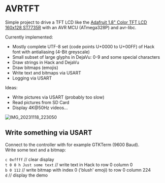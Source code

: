 # AVRTFT

Simple project to drive a TFT LCD like the 
[Adafruit 1.8" Color TFT LCD 160x128 ST7735R](https://www.adafruit.com/product/358)
with an AVR MCU (ATmega328P) and avr-libc.  

Currently implemented:

* Mostly complete UTF-8 set (code points U+0000 to U+00FF) of Hack font
  with antialiasing (4-Bit greyscale)
* Small subset of large glyphs in DejaVu: 0-9 and some special characters
* Draw strings in Hack and DejaVu
* Draw bitmaps (emojis)
* Write text and bitmaps via USART
* Logging via USART

Ideas:

* Write pictures via USART (probably too slow)
* Read pictures from SD Card
* Display 4K@50Hz videos...

![IMG_20231118_223050](https://github.com/gitdode/avrtft/assets/11530253/338461b8-8cb2-428a-b46d-f24a6478fba8)

## Write something via USART

Connect to the controller with for example GTKTerm (9600 Baud).  
Write some text and a bitmap:

`c 0xffff` // clear display  
`t 0 0 h Just some text` // write text in Hack to row 0 column 0  
`b 0 112` // write bitmap with index 0 ('blush' emoji) to row 0 column 224  
`d` // display the demo  
